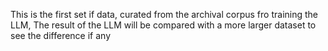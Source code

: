This is the first set if data, curated from the archival corpus fro training the LLM,
The result of the LLM will be compared with a more larger dataset to see the difference if any
